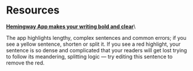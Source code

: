 # Resources

[**Hemingway App makes your writing bold and clear**](http://www.hemingwayapp.com)\


The app highlights lengthy, complex sentences and common errors; if you see a yellow sentence, shorten or split it. If you see a red highlight, your sentence is so dense and complicated that your readers will get lost trying to follow its meandering, splitting logic — try editing this sentence to remove the red.
